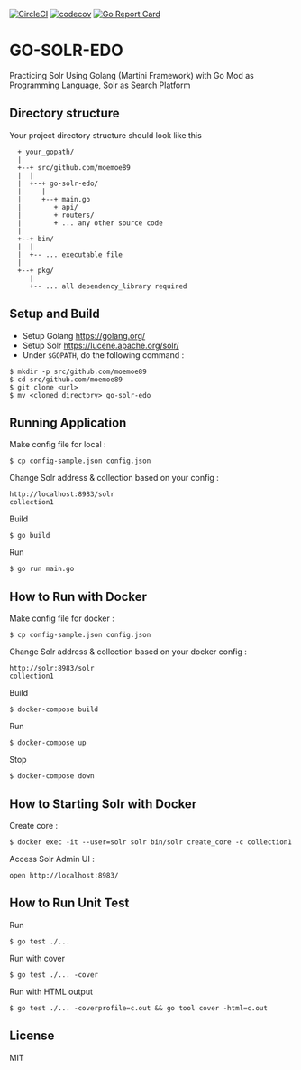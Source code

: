 [![CircleCI](https://circleci.com/gh/moemoe89/go-solr-edo.svg?style=svg)](https://circleci.com/gh/moemoe89/go-solr-edo)
[![codecov](https://codecov.io/gh/moemoe89/go-solr-edo/branch/master/graph/badge.svg)](https://codecov.io/gh/moemoe89/go-solr-edo)
[![Go Report Card](https://goreportcard.com/badge/github.com/moemoe89/go-solr-edo)](https://goreportcard.com/report/github.com/moemoe89/go-solr-edo)

# GO-SOLR-EDO #

Practicing Solr Using Golang (Martini Framework) with Go Mod as Programming Language, Solr as Search Platform

## Directory structure
Your project directory structure should look like this
```
  + your_gopath/
  |
  +--+ src/github.com/moemoe89
  |  |
  |  +--+ go-solr-edo/
  |     |
  |     +--+ main.go
  |        + api/
  |        + routers/
  |        + ... any other source code
  |
  +--+ bin/
  |  |
  |  +-- ... executable file
  |
  +--+ pkg/
     |
     +-- ... all dependency_library required

```

## Setup and Build

* Setup Golang <https://golang.org/>
* Setup Solr <https://lucene.apache.org/solr/>
* Under `$GOPATH`, do the following command :
```
$ mkdir -p src/github.com/moemoe89
$ cd src/github.com/moemoe89
$ git clone <url>
$ mv <cloned directory> go-solr-edo
```

## Running Application
Make config file for local :
```
$ cp config-sample.json config.json
```
Change Solr address & collection based on your config :
```
http://localhost:8983/solr
collection1
```
Build
```
$ go build
```
Run
```
$ go run main.go
```

## How to Run with Docker
Make config file for docker :
```
$ cp config-sample.json config.json
```
Change Solr address & collection based on your docker config :
```
http://solr:8983/solr
collection1
```
Build
```
$ docker-compose build
```
Run
```
$ docker-compose up
```
Stop
```
$ docker-compose down
```

## How to Starting Solr with Docker
Create core :
```
$ docker exec -it --user=solr solr bin/solr create_core -c collection1
```
Access Solr Admin UI :
```
open http://localhost:8983/
```

## How to Run Unit Test
Run
```
$ go test ./...
```
Run with cover
```
$ go test ./... -cover
```
Run with HTML output
```
$ go test ./... -coverprofile=c.out && go tool cover -html=c.out
```


## License

MIT